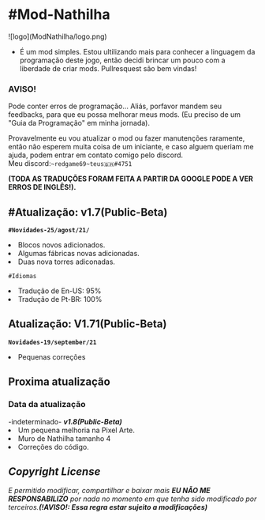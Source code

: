 <h1>#Mod-Nathilha</h1>
![logo](ModNathilha/logo.png)

 - É um mod simples. Estou ultilizando mais para conhecer a linguagem da programação deste jogo, então decidi brincar um pouco com a liberdade de criar mods.
 Pullresquest são bem vindas! 

<h3>AVISO!</h3>

Pode conter erros de programação...
Aliás, porfavor mandem seu feedbacks, para que eu possa melhorar meus mods. 
(Eu preciso de um "Guia da Programação"
em minha jornada).

Provavelmente eu vou atualizar o mod ou fazer manutenções raramente, então não esperem muita coisa de um iniciante, e caso alguem queriam me ajuda, podem entrar em contato comigo pelo discord.<br/>Meu discord:`~redgame69~teus🇧🇷#4751`

<b>(TODA AS TRADUÇÕES FORAM FEITA A PARTIR DA GOOGLE PODE A VER ERROS DE INGLÊS!).</b>

<h2>#Atualização: v1.7(Public-Beta)</h2>

<b>`#Novidades-25/agost/21/`</b>
  
<li/>Blocos novos adicionados.<br/>
<li/>Algumas fábricas novas adicionadas.<br/>
<li/>Duas nova torres adiconadas.
  
`#Idiomas`<br/>
<li>Tradução de En-US: 95%</li>
<li>Tradução de Pt-BR: 100%</li>

<h2>Atualização: V1.71(Public-Beta)</h2>

<b>`Novidades-19/september/21`</b>

<li/>Pequenas correções</br>

<h2>Proxima atualização</h2>
<h3>Data da atualização</h3>
      -indeterminado-
  <b><i>v1.8(Public-Beta)</i></b>
    <li/>Um pequena melhoria na Pixel Arte.
    <li/>Muro de Nathilha tamanho 4
    <li/>Correções do código.

<i><h2>Copyright License</h2>
 E permitido modificar, compartilhar e baixar mais <b>EU NÃO ME RESPONSABILIZO</b> por nada no momento em que tenha sido modificado por terceiros.<b>(!AVISO!: Essa regra estar sujeito a modificações)</b>
</i>
